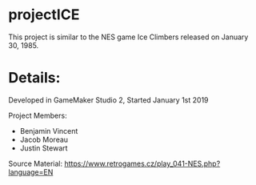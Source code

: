 # projectICE
This project is similar to the NES game Ice Climbers released on January 30, 1985.


# Details:
Developed in GameMaker Studio 2, Started January 1st 2019

Project Members:
  - Benjamin Vincent
  - Jacob Moreau
  - Justin Stewart
  
Source Material:
https://www.retrogames.cz/play_041-NES.php?language=EN
